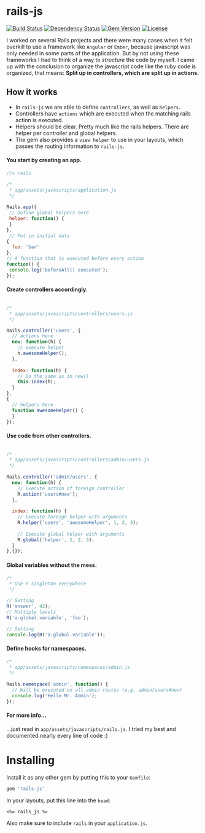 rails-js
========
[![Build Status](https://travis-ci.org/tonekk/rails-js.svg)](https://travis-ci.org/tonekk/rails-js)
[![Dependency Status](https://gemnasium.com/tonekk/rails-js.svg)](https://gemnasium.com/tonekk/rails-js)
[![Gem Version](http://img.shields.io/gem/v/rails-js.svg)](https://rubygems.org/gems/rails-js)
[![License](http://img.shields.io/:license-mit-blue.svg)](http://tonekk.mit-license.org)

I worked on several Rails projects and there were many cases when it felt overkill to use a framework like ``Angular`` or ``Ember``, because javascript was only needed in some parts of the application.
But by not using these frameworks I had to think of a way to *structure* the code by myself.
I came up with the conclusion to organize the javascript code like the ruby code is organized, that means: __Split up in controllers, which are split up in actions.__

## How it works
* In ``rails-js`` we are able to define ``controllers``, as well as ``helpers``.
* Controllers have ``actions`` which are executed when the matching rails action is executed.
* Helpers should be clear. Pretty much like the rails helpers. There are helper per controller and global helpers.
* The gem also provides a ``view helper`` to use in your layouts, which passes the routing information to ``rails-js``.

#### You start by creating an app.

```js
//= rails

/*
 * app/assets/javascripts/application.js
 */
 
Rails.app({
 // Define global helpers here
 helper: function() {
 }
},
 // Put in initial data
{
  foo: 'bar'
},
// A function that is executed before every action
function() {
 console.log('beforeAll() executed');
});

```
#### Create controllers accordingly.

```js

/*
 * app/assets/javascripts/controllers/users.js
 */

Rails.controller('users', {
  // actions here
  new: function(h) {
    // execute helper
    h.awesomeHelper();
  },
  
  index: function(h) {
    // Do the same as in new()
    this.index(h);
  }
},
{
  // helpers here
  function awesomeHelper() {
  }
});

```


#### Use code from other controllers.
```js

/*
 * app/assets/javascripts/controllers/admin/users.js
 */
 
Rails.controller('admin/users', {
  new: function(h) {
    // Execute action of foreign controller
    R.action('users#new');
  },
  
  index: function(h) {
    // Execute foreign helper with arguments
    R.helper('users', 'awesomeHelper', 1, 2, 3);
    
    // Execute global helper with arguments
    R.global('helper', 1, 2, 3);
  }
},{});

```


#### Global variables without the mess.
```js
/*
 * Use R singleton everywhere
 */

// Setting
R('answer', 42);
// Multiple levels
R('a.global.variable', 'foo');

// Getting
console.log(R('a.global.variable'));
```


#### Define hooks for namespaces.
```js
/*
 * app/assets/javascripts/namespaces/admin.js
 */
 
Rails.namespace('admin', function() {
  // Will be executed on all admin routes (e.g. admin/users#new)
  console.log('Hello Mr. Admin');
});
```

#### For more info...
...just read in ``app/assets/javascripts/rails.js``. I tried my best and documented nearly every line of code :) 

Installing
==========

Install it as any other gem by putting this to your ``Gemfile``:
```ruby
gem 'rails-js'
```
In your layouts, put this line into the ``head``:
```erb
<%= rails_js %>
```
Also make sure to include ``rails`` in your ``application.js``.
